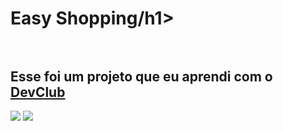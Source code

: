 <h1>Easy Shopping/h1>
<br>
<br>
<h2>Esse foi um projeto que eu aprendi com o <a href="https://rodolfomori.com.br/devclub">DevClub</a></h2>
  
<img src="https://github.com/Kauasantsw/easy-shopping/blob/develop/assets/Celular.png?raw=true" />
<img src="https://github.com/Kauasantsw/easy-shopping/blob/develop/assets/Desktop.png?raw=true" />
